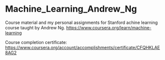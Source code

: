 # Machine_Learning_Andrew_Ng
Course material and my personal assignments for Stanford achine learning course taught by Andrew Ng.  https://www.coursera.org/learn/machine-learning

Course completion certificate: https://www.coursera.org/account/accomplishments/certificate/CFQHKLAE8AG2
